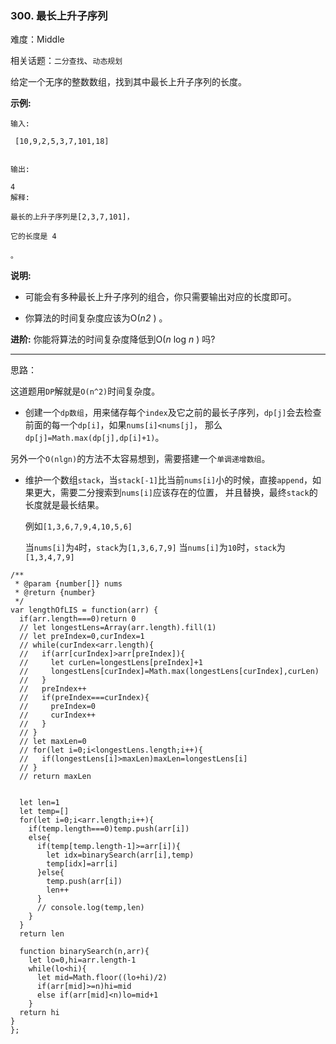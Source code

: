 ### 300. 最长上升子序列

难度：Middle

相关话题：`二分查找`、`动态规划`

给定一个无序的整数数组，找到其中最长上升子序列的长度。



**示例:** 





```
输入:

 [10,9,2,5,3,7,101,18]


输出:

4 
解释:

最长的上升子序列是[2,3,7,101]，

它的长度是 4

。
```


**说明:** 




* 可能会有多种最长上升子序列的组合，你只需要输出对应的长度即可。

* 你算法的时间复杂度应该为O(*n2* ) 。





**进阶:**  你能将算法的时间复杂度降低到O(*n*  log *n* ) 吗?




-----

思路：

这道题用`DP`解就是`O(n^2)`时间复杂度。

* 创建一个`dp数组`，用来储存每个`index`及它之前的最长子序列，`dp[j]`会去检查前面的每一个`dp[i]`，如果`nums[i]<nums[j]`，
那么`dp[j]=Math.max(dp[j],dp[i]+1)`。

另外一个`O(nlgn)`的方法不太容易想到，需要搭建一个`单调递增数组`。

* 维护一个数组`stack`，当`stack[-1]`比当前`nums[i]`小的时候，直接`append`，如果更大，需要二分搜索到`nums[i]`应该存在的位置，
并且替换，最终`stack`的长度就是最长结果。

    例如`[1,3,6,7,9,4,10,5,6]`
    
    当`nums[i]`为`4`时，`stack`为`[1,3,6,7,9]`
    当`nums[i]`为`10`时，`stack`为`[1,3,4,7,9]`


```
/**
 * @param {number[]} nums
 * @return {number}
 */
var lengthOfLIS = function(arr) {
  if(arr.length===0)return 0
  // let longestLens=Array(arr.length).fill(1)
  // let preIndex=0,curIndex=1
  // while(curIndex<arr.length){
  //   if(arr[curIndex]>arr[preIndex]){
  //     let curLen=longestLens[preIndex]+1
  //     longestLens[curIndex]=Math.max(longestLens[curIndex],curLen)
  //   }
  //   preIndex++
  //   if(preIndex===curIndex){
  //     preIndex=0
  //     curIndex++
  //   }
  // }
  // let maxLen=0
  // for(let i=0;i<longestLens.length;i++){
  //   if(longestLens[i]>maxLen)maxLen=longestLens[i]
  // }
  // return maxLen
  
  
  let len=1
  let temp=[]
  for(let i=0;i<arr.length;i++){
    if(temp.length===0)temp.push(arr[i])
    else{
      if(temp[temp.length-1]>=arr[i]){
        let idx=binarySearch(arr[i],temp)
        temp[idx]=arr[i]
      }else{
        temp.push(arr[i])
        len++
      }
      // console.log(temp,len)
    }
  }
  return len
  
  function binarySearch(n,arr){
    let lo=0,hi=arr.length-1
    while(lo<hi){
      let mid=Math.floor((lo+hi)/2)
      if(arr[mid]>=n)hi=mid
      else if(arr[mid]<n)lo=mid+1
    }
  return hi
}
};



```

